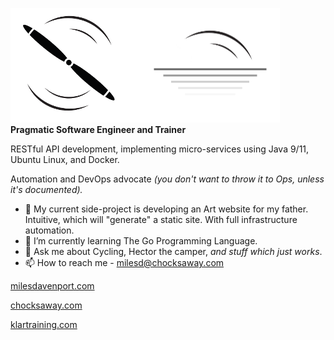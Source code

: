 
![alt text](images/header.png "chocksaway")
**Pragmatic Software Engineer and Trainer**

RESTful API development,  implementing micro-services using Java 9/11, Ubuntu Linux, and Docker.

Automation and DevOps advocate *(you don't want to throw it to Ops, unless it's documented).*

- 🔭 My current side-project is developing an Art website for my father.  Intuitive, which will "generate" a static site.  With full infrastructure automation.
- 🌱 I’m currently learning The Go Programming Language.
- 💬 Ask me about Cycling, Hector the camper, *and stuff which just works*.
- 📫 How to reach me - milesd@chocksaway.com

[milesdavenport.com](https://milesdavenport.com "Miles Davenport")

[chocksaway.com](https://chocksaway.com "chocksaway")

[klartraining.com](https://klartraining.com "klartraining")